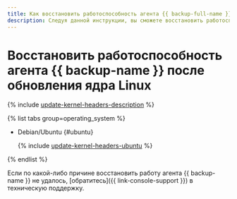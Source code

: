 ```yaml
---
title: Как восстановить работоспособность агента {{ backup-full-name }} на сервере {{ baremetal-name }}
description: Следуя данной инструкции, вы сможете восстановить работоспособность агента {{ backup-name }} на сервере {{ baremetal-full-name }} после обновления версии ядра Linux.
---
```


# Восстановить работоспособность агента {{ backup-name }} после обновления ядра Linux

{% include [update-kernel-headers-description](../../../_includes/backup/operations/update-kernel-headers-description.md) %}

{% list tabs group=operating_system %}

- Debian/Ubuntu {#ubuntu}

  {% include [update-kernel-headers-ubuntu](../../../_includes/backup/operations/update-kernel-headers-ubuntu.md) %}

{% endlist %}

Если по какой-либо причине восстановить работу агента {{ backup-name }} не удалось, [обратитесь]({{ link-console-support }}) в техническую поддержку.